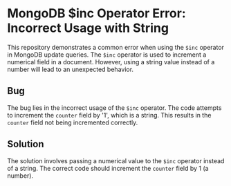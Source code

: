 # MongoDB $inc Operator Error: Incorrect Usage with String

This repository demonstrates a common error when using the `$inc` operator in MongoDB update queries. The `$inc` operator is used to increment a numerical field in a document. However, using a string value instead of a number will lead to an unexpected behavior.

## Bug
The bug lies in the incorrect usage of the `$inc` operator. The code attempts to increment the `counter` field by '1', which is a string. This results in the `counter` field not being incremented correctly.

## Solution
The solution involves passing a numerical value to the `$inc` operator instead of a string. The correct code should increment the `counter` field by 1 (a number).